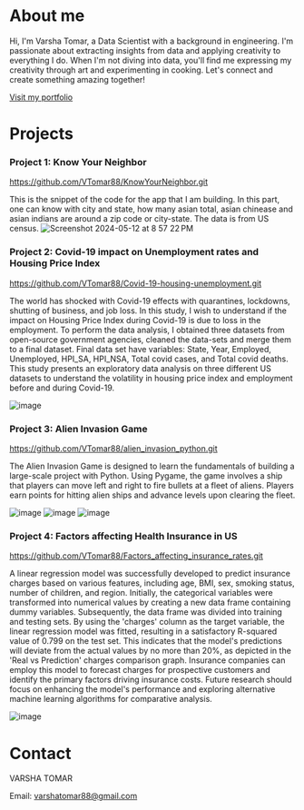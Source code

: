 # About me

Hi, I'm Varsha Tomar, a Data Scientist with a background in engineering. I'm passionate about extracting insights from data and applying creativity to everything I do. When I'm not diving into data, you'll find me expressing my creativity through art and experimenting in cooking. Let's connect and create something amazing together!

[Visit my portfolio](https://vtomar88.github.io)


# Projects

### Project 1: Know Your Neighbor

https://github.com/VTomar88/KnowYourNeighbor.git

This is the snippet of the code for the app that I am building. In this part, one can know with city and state, how many asian total, asian chinease and asian indians are around a zip code or city-state. The data is from US census.
![Screenshot 2024-05-12 at 8 57 22 PM](https://github.com/VTomar88/VTomar88.github.io/assets/107073327/2b122167-3e6a-426b-9328-9a5db67abecd)

### Project 2: Covid-19 impact on Unemployment rates and Housing Price Index

https://github.com/VTomar88/Covid-19-housing-unemployment.git

The world has shocked with Covid-19 effects with quarantines, lockdowns, shutting of business, and job loss. In this study, I wish to understand if the impact on Housing Price Index during Covid-19 is due to loss in the employment. To perform the data analysis, I obtained three datasets from open-source government agencies, cleaned the data-sets and merge them to a final dataset. Final data set have variables: State, Year, Employed, Unemployed, HPI_SA, HPI_NSA, Total covid cases, and Total covid deaths. This study presents an exploratory data analysis on three different US datasets to understand the volatility in housing price index and employment before and during Covid-19.

![image](https://github.com/VTomar88/VTomar88.github.io/assets/107073327/f111b9bb-9646-4ad7-8c1a-e19ff4398a35)


### Project 3: Alien Invasion Game

https://github.com/VTomar88/alien_invasion_python.git

The Alien Invasion Game is designed to learn the fundamentals of building a large-scale project with Python. Using Pygame, the game involves a ship that players can move left and right to fire bullets at a fleet of aliens. Players earn points for hitting alien ships and advance levels upon clearing the fleet.

![image](https://github.com/VTomar88/VTomar88.github.io/assets/107073327/d9d7aca7-9771-4a19-be99-ad0141d2fe8d)
![image](https://github.com/VTomar88/VTomar88.github.io/assets/107073327/935fa42e-434b-42c2-bf86-e56fa3c814a3)
![image](https://github.com/VTomar88/VTomar88.github.io/assets/107073327/133f8f93-e712-4f16-a7f1-31a2b8466c2e)


### Project 4: Factors affecting Health Insurance in US

https://github.com/VTomar88/Factors_affecting_insurance_rates.git

A linear regression model was successfully developed to predict insurance charges based on various features, including age, BMI, sex, smoking status, number of children, and region. Initially, the categorical variables were transformed into numerical values by creating a new data frame containing dummy variables. Subsequently, the data frame was divided into training and testing sets. By using the 'charges' column as the target variable, the linear regression model was fitted, resulting in a satisfactory R-squared value of 0.799 on the test set. This indicates that the model's predictions will deviate from the actual values by no more than 20%, as depicted in the 'Real vs Prediction' charges comparison graph. Insurance companies can employ this model to forecast charges for prospective customers and identify the primary factors driving insurance costs. Future research should focus on enhancing the model's performance and exploring alternative machine learning algorithms for comparative analysis.

![image](https://github.com/VTomar88/VTomar88.github.io/assets/107073327/4f47ddc5-f34a-494b-8545-90dd090b8e88)


# Contact

VARSHA TOMAR

Email: varshatomar88@gmail.com

